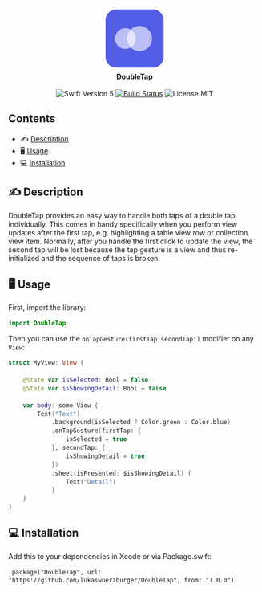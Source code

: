 <p align="center">
    <img src="https://raw.githubusercontent.com/lukaswuerzburger/DoubleTap/main/readme-images/logo.png" alt="Double Tap Logo" title="Double Tap Logo" width="128"  height="128"/><br/>
    <b>DoubleTap</b><br/>
    <br/>
    <img src="https://img.shields.io/badge/Swift-5-orange" alt="Swift Version 5" title="Swift Version 5"/>
    <a href="https://travis-ci.com/lukaswuerzburger/DoubleTap"><img src="https://travis-ci.com/lukaswuerzburger/DoubleTap.svg?branch=main" alt="Build Status" title="Build Status"/></a>
    <img src="https://img.shields.io/badge/license-MIT-blue.svg?style=flat-square" alt="License MIT" title="License MIT"/>
</p>


## Contents

- ✍️ [Description](#%EF%B8%8F-description)
- 🖥 [Usage](#-usage)
- 💻 [Installation](#-installation)


## ✍️ Description

DoubleTap provides an easy way to handle both taps of a double tap individually. This comes in handy specifically when you perform view updates after the first tap, e.g. highlighting a table view row or collection view item. Normally, after you handle the first click to update the view, the second tap will be lost because the tap gesture is a view and thus re-initialized and the sequence of taps is broken.   


## 🖥 Usage

First, import the library:

```swift
import DoubleTap
```

Then you can use the `onTapGesture(firstTap:secondTap:)` modifier on any `View`:

```swift
struct MyView: View {

    @State var isSelected: Bool = false
    @State var isShowingDetail: Bool = false

    var body: some View {
        Text("Text")
            .background(isSelected ? Color.green : Color.blue)
            .onTapGesture(firstTap: {
                isSelected = true
            }, secondTap: {
                isShowingDetail = true
            })
            .sheet(isPresented: $isShowingDetail) {
                Text("Detail")
            }
    }
}
```

## 💻 Installation

Add this to your dependencies in Xcode or via Package.swift:

```
.package("DoubleTap", url: "https://github.com/lukaswuerzburger/DoubleTap", from: "1.0.0")
```
